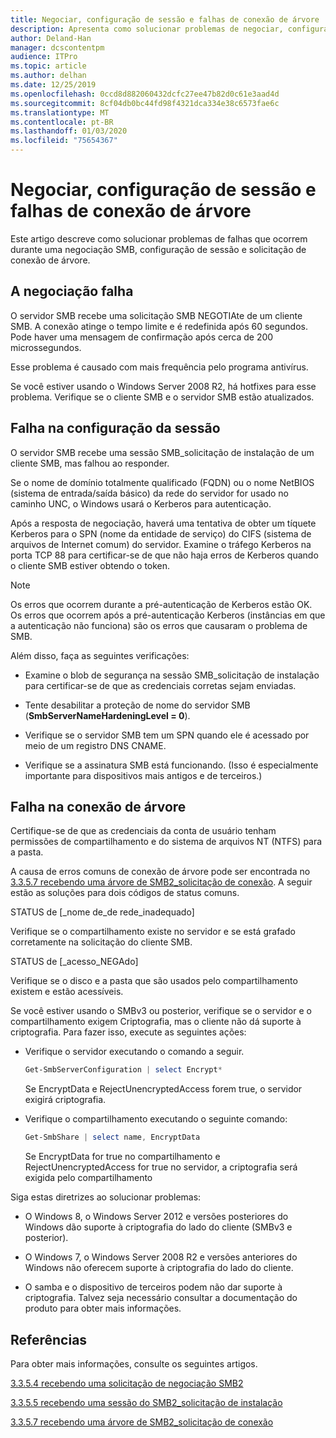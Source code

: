 ```yaml
---
title: Negociar, configuração de sessão e falhas de conexão de árvore
description: Apresenta como solucionar problemas de negociar, configuração de sessão e falhas de conexão de árvore.
author: Deland-Han
manager: dcscontentpm
audience: ITPro
ms.topic: article
ms.author: delhan
ms.date: 12/25/2019
ms.openlocfilehash: 0ccd8d882060432dcfc27ee47b82d0c61e3aad4d
ms.sourcegitcommit: 8cf04db0bc44fd98f4321dca334e38c6573fae6c
ms.translationtype: MT
ms.contentlocale: pt-BR
ms.lasthandoff: 01/03/2020
ms.locfileid: "75654367"
---
```

# <a name="negotiate-session-setup-and-tree-connect-failures"></a>Negociar, configuração de sessão e falhas de conexão de árvore

Este artigo descreve como solucionar problemas de falhas que ocorrem durante uma negociação SMB, configuração de sessão e solicitação de conexão de árvore.

## <a name="negotiate-fails"></a>A negociação falha

O servidor SMB recebe uma solicitação SMB NEGOTIAte de um cliente SMB. A conexão atinge o tempo limite e é redefinida após 60 segundos. Pode haver uma mensagem de confirmação após cerca de 200 microssegundos.

Esse problema é causado com mais frequência pelo programa antivírus.

Se você estiver usando o Windows Server 2008 R2, há hotfixes para esse problema. Verifique se o cliente SMB e o servidor SMB estão atualizados.

## <a name="session-setup-fails"></a>Falha na configuração da sessão

O servidor SMB recebe uma sessão SMB\_solicitação de instalação de um cliente SMB, mas falhou ao responder.

Se o nome de domínio totalmente qualificado (FQDN) ou o nome NetBIOS (sistema de entrada/saída básico) da rede do servidor for usado no caminho UNC, o Windows usará o Kerberos para autenticação.

Após a resposta de negociação, haverá uma tentativa de obter um tíquete Kerberos para o SPN (nome da entidade de serviço) do CIFS (sistema de arquivos de Internet comum) do servidor. Examine o tráfego Kerberos na porta TCP 88 para certificar-se de que não haja erros de Kerberos quando o cliente SMB estiver obtendo o token.

> [!NOTE]
> Os erros que ocorrem durante a pré-autenticação de Kerberos estão OK. Os erros que ocorrem após a pré-autenticação Kerberos (instâncias em que a autenticação não funciona) são os erros que causaram o problema de SMB.

Além disso, faça as seguintes verificações:

- Examine o blob de segurança na sessão SMB\_solicitação de instalação para certificar-se de que as credenciais corretas sejam enviadas.

- Tente desabilitar a proteção de nome do servidor SMB (**SmbServerNameHardeningLevel = 0**).

- Verifique se o servidor SMB tem um SPN quando ele é acessado por meio de um registro DNS CNAME.

- Verifique se a assinatura SMB está funcionando. (Isso é especialmente importante para dispositivos mais antigos e de terceiros.)

## <a name="tree-connect-fails"></a>Falha na conexão de árvore

Certifique-se de que as credenciais da conta de usuário tenham permissões de compartilhamento e do sistema de arquivos NT (NTFS) para a pasta.

A causa de erros comuns de conexão de árvore pode ser encontrada no [3.3.5.7 recebendo uma árvore de SMB2\_solicitação de conexão](https://docs.microsoft.com/openspecs/windows_protocols/ms-smb2/652e0c14-5014-4470-999d-b174d7b2da87). A seguir estão as soluções para dois códigos de status comuns.

STATUS de \[\_nome de\_de rede\_inadequado\]

Verifique se o compartilhamento existe no servidor e se está grafado corretamente na solicitação do cliente SMB.

STATUS de \[\_acesso\_NEGAdo\]

Verifique se o disco e a pasta que são usados pelo compartilhamento existem e estão acessíveis.

Se você estiver usando o SMBv3 ou posterior, verifique se o servidor e o compartilhamento exigem Criptografia, mas o cliente não dá suporte à criptografia. Para fazer isso, execute as seguintes ações:

- Verifique o servidor executando o comando a seguir.

  ```PowerShell
  Get-SmbServerConfiguration | select Encrypt*
  ```

  Se EncryptData e RejectUnencryptedAccess forem true, o servidor exigirá criptografia.

- Verifique o compartilhamento executando o seguinte comando:

  ```PowerShell
  Get-SmbShare | select name, EncryptData  
  ```

  Se EncryptData for true no compartilhamento e RejectUnencryptedAccess for true no servidor, a criptografia será exigida pelo compartilhamento

Siga estas diretrizes ao solucionar problemas:

- O Windows 8, o Windows Server 2012 e versões posteriores do Windows dão suporte à criptografia do lado do cliente (SMBv3 e posterior).

- O Windows 7, o Windows Server 2008 R2 e versões anteriores do Windows não oferecem suporte à criptografia do lado do cliente.

- O samba e o dispositivo de terceiros podem não dar suporte à criptografia. Talvez seja necessário consultar a documentação do produto para obter mais informações.

## <a name="references"></a>Referências

Para obter mais informações, consulte os seguintes artigos.

[3.3.5.4 recebendo uma solicitação de negociação SMB2](https://docs.microsoft.com/openspecs/windows_protocols/ms-smb2/b39f253e-4963-40df-8dff-2f9040ebbeb1)

[3.3.5.5 recebendo uma sessão do SMB2\_solicitação de instalação](https://docs.microsoft.com/openspecs/windows_protocols/ms-smb2/e545352b-9f2b-4c5e-9350-db46e4f6755e)

[3.3.5.7 recebendo uma árvore de SMB2\_solicitação de conexão](https://docs.microsoft.com/openspecs/windows_protocols/ms-smb2/652e0c14-5014-4470-999d-b174d7b2da87?redirectedfrom=MSDN)
